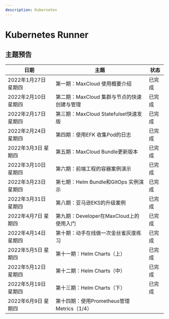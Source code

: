 ```yaml
---
description: Kubernetes
---
```


# Kubernetes Runner

## 主题预告

| 日期             | 主题                              | 状态  |
| -------------- | ------------------------------- | --- |
| 2022年1月27日 星期四 | 第一期：MaxCloud 使用概要介绍             | 已完成 |
| 2022年2月10日 星期四 | 第二期：MaxCloud 集群与节点的快速创建与管理      | 已完成 |
| 2022年2月17日 星期四 | 第三期：MaxCloud Statefulset快速发版    | 已完成 |
| 2022年2月24日 星期四 | 第四期：使用EFK 收集Pod的日志              | 已完成 |
| 2022年3月3日 星期四  | 第五期：MaxCloud Bundle更新版本         | 已完成 |
| 2022年3月10日 星期四 | 第六期：前端工程的容器案例演示                 | 已完成 |
| 2022年3月23日 星期四 | 第七期：Helm Bundle和GitOps 实例演示     | 已完成 |
| 2022年3月31日 星期四 | 第八期：亚马逊EKS的升级案例                 | 已完成 |
| 2022年4月7日 星期四  | 第九期：Developer在MaxCloud上的使用入门    | 已完成 |
| 2022年4月14日 星期四 | 第十期：动手在线做一次金丝雀灰度练习              | 已完成 |
| 2022年5月5日 星期四  | 第十一期：Helm Charts（上）             | 已完成 |
| 2022年5月12日 星期四 | 第十二期：Helm Charts（中）             | 已完成 |
| 2022年5月19日 星期四 | 第十三期：Helm Charts（下）             | 已完成 |
| 2022年6月9日 星期四  | 第十四期：使用Prometheus管理Metrics（1/4） |     |

